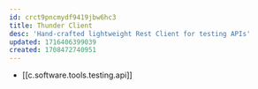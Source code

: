 ```yaml
---
id: crct9pncmydf9419jbw6hc3
title: Thunder Client
desc: 'Hand-crafted lightweight Rest Client for testing APIs'
updated: 1716406399039
created: 1708472740951
---
```


- [[c.software.tools.testing.api]]